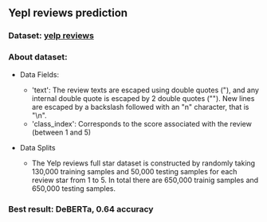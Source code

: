 ## Yepl reviews prediction
### **Dataset**: [yelp reviews](https://www.kaggle.com/datasets/yacharki/yelp-reviews-for-sa-finegrained-5-classes-csv)  
### About dataset: 
  * Data Fields:

    - 'text': The review texts are escaped using double quotes ("), and any internal double quote is escaped by 2 double quotes (""). New lines are escaped by a backslash followed with an "n" character, that is "\n".
    - 'class_index': Corresponds to the score associated with the review (between 1 and 5)
  * Data Splits

    - The Yelp reviews full star dataset is constructed by randomly taking 130,000 training samples and 50,000 testing samples for each review star from 1 to 5. In total there are 650,000 trainig samples and 650,000 testing samples.
### Best result: DeBERTa, 0.64 accuracy